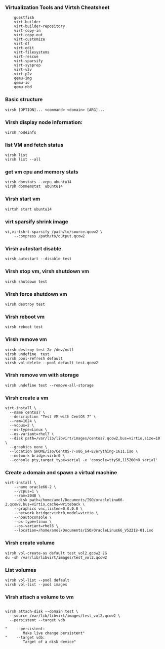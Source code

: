 
### Virtualization Tools and Virtsh Cheatsheet
```
    guestfish
    virt-builder
    virt-builder-repository
    virt-copy-in
    virt-copy-out
    virt-customize
    virt-df
    virt-edit
    virt-filesystems
    virt-rescue
    virt-sparsify
    virt-sysprep
    virt-v2v
    virt-p2v
    qemu-img
    qemu-io
    qemu-nbd
```

### Basic structure
```
virsh [OPTION]... <command> <domain> [ARG]...
```

### Virsh display node information:
```
virsh nodeinfo
```

### list VM and fetch status
```
virsh list
virsh list --all
```

### get vm cpu and memory stats
```
virsh domstats --vcpu ubuntu14
virsh dommemstat  ubuntu14
```

### Virsh start vm
```
virtsh start ubuntu14
```

### virt sparsify shrink image
```
vi,virtshrt-sparsify /path/to/source.qcow2 \
    --compress /path/to/output.qcow2
```

### Virsh autostart disable
```
virsh autostart --disable test
```

### Virsh stop vm, virsh shutdown vm
```
virsh shutdown test
```

### Virsh force shutdown vm
```
virsh destroy test

```

### Virsh reboot vm
```
virsh reboot test
```

### Virsh remove vm
```
virsh destroy test 2> /dev/null
virsh undefine  test
virsh pool-refresh default
virsh vol-delete --pool default test.qcow2
```

### Virsh remove vm with storage
```
virsh undefine test --remove-all-storage
```

### Virsh create a vm
```
virt-install \
  --name centos7 \
  --description "Test VM with CentOS 7" \
  --ram=1024 \
  --vcpus=2 \
  --os-type=Linux \
  --os-variant=rhel7 \
  --disk path=/var/lib/libvirt/images/centos7.qcow2,bus=virtio,size=10 \
  --graphics none \
  --location $HOME/iso/CentOS-7-x86_64-Everything-1611.iso \
  --network bridge:virbr0 \
  --console pty,target_type=serial -x 'console=ttyS0,115200n8 serial'

```

### Create a domain and spawn a virtual machine
```
virt-install \
    --name oracle66-2 \
    --vcpus=1 \
    --ram=2048 \
    --disk path=/home/amol/Documents/ISO/oraclelinu66-2.qcow2,bus=virtio,cache=writeback \
    --graphics vnc,listen=0.0.0.0 \
    --network bridge:virbr0,model=virtio \
    --noautoconsole \
    --os-type=linux \
    --os-variant=rhel6 \
    --location=/home/amol/Documents/ISO/OracleLinux66_V52218-01.iso
```

### Virsh create volume
```
virsh vol-create-as default test_vol2.qcow2 2G
du -sh /var/lib/libvirt/images/test_vol2.qcow2
```

### List volumes
```
virsh vol-list --pool default
virsh vol-list --pool images
```

### Virsh attach a volume to vm
```

virsh attach-disk --domain test \
  --source /var/lib/libvirt/images/test_vol2.qcow2 \
  --persistent --target vdb

"    --persistent:
        Make live change persistent"
"    --target vdb:
        Target of a disk device"